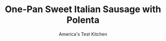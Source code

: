 ---
layout: ../../layouts/MarkdownPostLayout.astro
title: One-Pan Sweet Italian Sausage with Polenta
author: America's Test Kitchen
pubDate: 2023-03-15
description: "A hot oven produced excellent results, but could our skillet stand the heat?"
image_url: https://res.cloudinary.com/hksqkdlah/image/upload/ar_1:1,c_fill,dpr_2.0,f_auto,fl_lossy.progressive.strip_profile,g_faces:auto,q_auto:low,w_344/39476_sfs-one-pan-sweet-italian-sausage-and-polenta-7
tags: ["Main Courses","Pork","Cookbook Collection"]
calories: 2691
protein: 37
carbohydrates: 38
fats: 
fiber: 3
ingredients: ["2 tablespoons, extra-virgin olive oil","1 , red bell pepper, stemmed, seeded, and sliced thin","1 , onion, halved and sliced thin","1 , fennel bulb, stalks discarded, bulb halved, cored, and sliced thin","3 , garlic cloves, minced",", Salt and pepper","1/4 teaspoon, red pepper flakes","1 1/2 cups, whole milk","1 1/2 cups, water","3/4 cup, instant polenta","2 ounces, Parmesan cheese, grated (1 cup)","4 tablespoons, unsalted butter","1 pound, sweet Italian sausage","1 tablespoon, minced fresh parsley"]
serves: 4
time: "1¼ hours"
instructions: ["Adjust oven rack to upper-middle position and heat oven to 450 degrees. Heat oil in 12-inch nonstick skillet over medium-high heat until shimmering. Add bell pepper, onion, fennel, garlic, ¾ teaspoon salt, ¼ teaspoon pepper, and pepper flakes and cook until vegetables are softened and browned, about 10 minutes, stirring occasionally. Transfer to bowl.","Add milk, water, 1 teaspoon salt, and ¼ teaspoon pepper to now-empty skillet and bring to boil over high heat. Whisking constantly, slowly add polenta. Reduce heat to low and cook, whisking constantly, until polenta thickens and whisk leaves distinct trail, about 2 minutes.","Off heat, whisk in Parmesan and butter until incorporated. Distribute vegetable mixture over polenta, then evenly space sausages on top of vegetables. Bake until sausages are browned and register at least 160 degrees, about 25 minutes. Let rest for 10 minutes. Sprinkle with parsley and serve."]
nutrition: ["660 mg Potassium","517 mg Phosphorus","610 mg Calcium","2 mg Iron","63 mg Magnesium","1222 mg Sodium","3 mg Zinc","41 g Fat","2 mg Niacin (B3)","15 g Monounsaturated","2 g Polyunsaturated","44 mg Vitamin C","1 µg Vitamin D","98 mg Cholesterol","19 g Saturated","3 g Fiber","47 µg Folate (food)","8 g Sugars","43 µg Vitamin K","337 g Water","38 g Carbs","47 µg Folate equivalent (total)","37 g Protein","2 mg Vitamin E","2 µg Vitamin B12","285 µg Vitamin A","672 kcal Energy","2691 calories"]
notes: "Our winning nonstick skillet is the OXO Good Grips Non-Stick 12-inch Open Frypan. To protect the skillets silicone handle while its in the oven, wrap it in a double layer of wet paper towels and then cover the towels with a double layer of aluminum foil before starting to cook. Good-quality Parmesan cheese makes a difference here."
---
